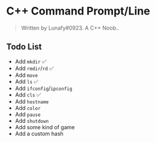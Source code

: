 # C++ Command Prompt/Line

> Written by Lunafy#0923. A C++ Noob..

## Todo List
+ Add `mkdir` ✅
+ Add `rmdir`/`rd` ✅
+ Add `move`
+ Add `ls` ✅
+ Add `ifconfig`/`ipconfig`
+ Add `cls` ✅
+ Add `hostname`
+ Add `color`
+ Add `pause`
+ Add `shutdown`
+ Add some kind of game
+ Add a custom hash

